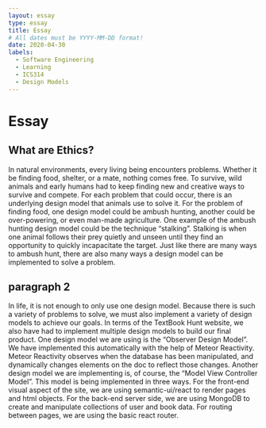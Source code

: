 ```yaml
---
layout: essay
type: essay
title: Essay
# All dates must be YYYY-MM-DD format!
date: 2020-04-30
labels:
  - Software Engineering
  - Learning
  - ICS314
  - Design Models
---
```

# Essay
## What are Ethics?

In natural environments, every living being encounters problems.  Whether it be finding food, shelter, or a mate, nothing comes free.  To survive, wild animals and early humans had to keep finding new and creative ways to survive and compete.  For each problem that could occur, there is an underlying design model that animals use to solve it.  For the problem of finding food, one design model could be ambush hunting, another could be over-powering, or even man-made agriculture.  One example of the ambush hunting design model could be the technique “stalking”.  Stalking is when one animal follows their prey quietly and unseen until they find an opportunity to quickly incapacitate the target.  Just like there are many ways to ambush hunt, there are also many ways a design model can be implemented to solve a problem. 

## paragraph 2

In life, it is not enough to only use one design model.  Because there is such a variety of problems to solve, we must also implement a variety of design models to achieve our goals.  In terms of the TextBook Hunt website, we also have had to implement multiple design models to build our final product.  One design model we are using is the “Observer Design Model”.  We have implemented this automatically with the help of Meteor Reactivity.  Meteor Reactivity observes when the database has been manipulated, and dynamically changes elements on the doc to reflect those changes.  Another design model we are implementing is, of course, the “Model View Controller Model”.  This model is being implemented in three ways.  For the front-end visual aspect of the site, we are using semantic-ui/react to render pages and html objects.  For the back-end server side, we are using MongoDB to create and manipulate collections of user and book data.  For routing between pages, we are using the basic react router. 
